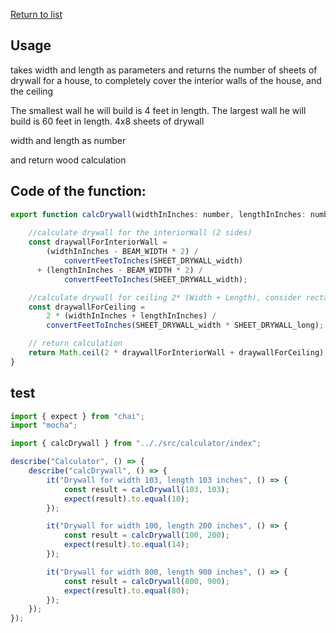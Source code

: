 [Return to list](./readme.md) 

## Usage
takes width and length as parameters
and returns the number of sheets of drywall for a house, to completely cover the interior walls of the house, and the ceiling

The smallest wall he will build is 4 feet in length.
The largest wall he will build is 60 feet in length.
4x8 sheets of drywall

width and length as number

and return wood calculation

## Code of the function: 

```javascript
export function calcDrywall(widthInInches: number, lengthInInches: number) {
    
    //calculate drywall for the interiorWall (2 sides)
    const draywallForInteriorWall =
        (widthInInches - BEAM_WIDTH * 2) /
            convertFeetToInches(SHEET_DRYWALL_width) 
      + (lengthInInches - BEAM_WIDTH * 2) /
            convertFeetToInches(SHEET_DRYWALL_width);

    //calculate drywall for ceiling 2* (Width + Length), consider rectangle
    const draywallForCeiling =
        2 * (widthInInches + lengthInInches) /
        convertFeetToInches(SHEET_DRYWALL_width * SHEET_DRYWALL_long);

    // return calculation
    return Math.ceil(2 * draywallForInteriorWall + draywallForCeiling);
}
```

## test

```Javascript
import { expect } from "chai";
import "mocha";

import { calcDrywall } from ".././src/calculator/index";

describe("Calculator", () => {
    describe("calcDrywall", () => {
        it("Drywall for width 103, length 103 inches", () => {
            const result = calcDrywall(103, 103);
            expect(result).to.equal(10);
        });

        it("Drywall for width 100, length 200 inches", () => {
            const result = calcDrywall(100, 200);
            expect(result).to.equal(14);
        });

        it("Drywall for width 800, length 900 inches", () => {
            const result = calcDrywall(800, 900);
            expect(result).to.equal(80);
        });
    });
});

```
